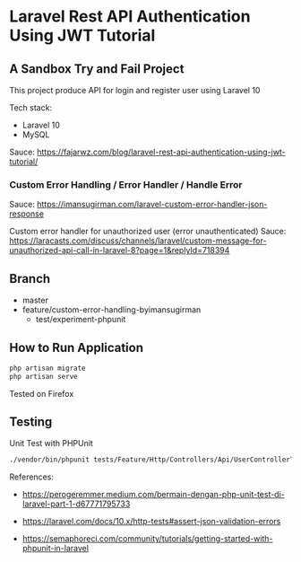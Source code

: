 # Laravel Rest API Authentication Using JWT Tutorial
## A Sandbox Try and Fail Project

This project produce API for login and register user using Laravel 10

Tech stack:
- Laravel 10
- MySQL

Sauce: https://fajarwz.com/blog/laravel-rest-api-authentication-using-jwt-tutorial/

### Custom Error Handling / Error Handler / Handle Error
Sauce: https://imansugirman.com/laravel-custom-error-handler-json-response

Custom error handler for unauthorized user (error unauthenticated)
Sauce: https://laracasts.com/discuss/channels/laravel/custom-message-for-unauthorized-api-call-in-laravel-8?page=1&replyId=718394


## Branch

- master
- feature/custom-error-handling-byimansugirman
  - test/experiment-phpunit

## How to Run Application

```bash
php artisan migrate
php artisan serve
```

Tested on Firefox

## Testing

Unit Test with PHPUnit

```bash
./vendor/bin/phpunit tests/Feature/Http/Controllers/Api/UserControllerTest.php
```

References:
- https://perogeremmer.medium.com/bermain-dengan-php-unit-test-di-laravel-part-1-d67771795733

- https://laravel.com/docs/10.x/http-tests#assert-json-validation-errors

- https://semaphoreci.com/community/tutorials/getting-started-with-phpunit-in-laravel